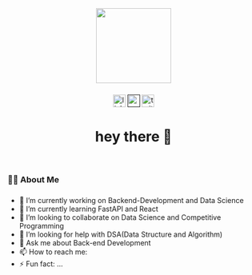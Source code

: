 <div align="center">
  <img height="150" src="https://camo.githubusercontent.com/62da68eb62b1e5f175f7d1f0191dd89a653d7908feb22d37d4a0ab07365d6791/68747470733a2f2f6d656469612e67697068792e636f6d2f6d656469612f4d3967624264396e6244724f5475314d71782f67697068792e676966"  />
</div>

###

<div align="center">
  <a href="https://www.linkedin.com/in/debasishmohanta/" target="_blank"><img src="https://img.shields.io/static/v1?message=LinkedIn&logo=linkedin&label=&color=0077B5&logoColor=white&labelColor=&style=for-the-badge" height="25" alt="linkedin logo"  /></a>
  <a href="" target="_blank"><img src="https://img.shields.io/static/v1?message=Youtube&logo=youtube&label=&color=FF0000&logoColor=white&labelColor=&style=for-the-badge" height="25" alt="youtube logo"  /></a>
  <a href="https://twitter.com/Debasis50094015" target="_blank"><img src="https://img.shields.io/static/v1?message=Twitter&logo=twitter&label=&color=1DA1F2&logoColor=white&labelColor=&style=for-the-badge" height="25" alt="twitter logo"  /></a>
</div>

###

<div align="center">
  
</div>

###

<h1 align="center">hey there 👋</h1><br/>

###

<h3 align="left">👩‍💻  About Me</h3>

###
- 🔭 I’m currently working on Backend-Development and Data Science
- 🌱 I’m currently learning FastAPI and React
- 👯 I’m looking to collaborate on Data Science and Competitive Programming
- 🤔 I’m looking for help with DSA(Data Structure and Algorithm)
- 💬 Ask me about Back-end Development
- 📫 How to reach me: 
- ⚡ Fun fact: ...

###

